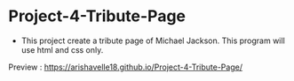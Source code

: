 # Project-4-Tribute-Page
- This project create a tribute page of Michael Jackson.
This program will use html and css only.

Preview : https://arishavelle18.github.io/Project-4-Tribute-Page/
